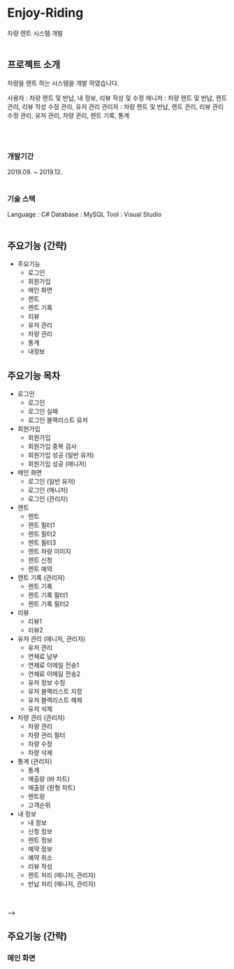 # Enjoy-Riding

차량 렌트 시스템 개발
<br/><br/>

## 프로젝트 소개

차량을 렌트 하는 시스템을 개발 하였습니다.

사용자 : 차량 렌트 및 반납, 내 정보, 리뷰 작성 및 수정
매니저 : 차량 렌트 및 반납, 렌트 관리, 리뷰 작성 수정 관리, 유저 관리
관리자 : 차량 렌트 및 반납, 렌트 관리, 리뷰 관리 수정 관리, 유저 관리, 차량 관리, 렌트 기록, 통계

<br/><br/>

### 개발기간

2019.09. ~ 2019.12.
<br/><br/>

### 기술 스택

Language : C#
Database : MySQL
Tool : Visual Studio
<br/><br/>

## 주요기능 (간략)

- 주요기능
  - 로그인
  - 회원가입
  - 메인 화면
  - 렌트
  - 렌트 기록
  - 리뷰
  - 유저 관리
  - 차량 관리
  - 통계
  - 내정보

## 주요기능 목차

- 로그인
  - 로그인
  - 로그인 실패
  - 로그인 블랙리스트 유저
- 회원가입
  - 회원가입
  - 회원가입 중복 검사
  - 회원가입 성공 (일반 유저)
  - 회원가입 성공 (매니저)
- 메인 화면
  - 로그인 (일반 유저)
  - 로그인 (매니저)
  - 로그인 (관리자)
- 렌트
  - 렌트
  - 렌트 필터1
  - 렌트 필터2
  - 렌트 필터3
  - 렌트 차량 이미지
  - 렌트 신청
  - 렌트 예약
- 렌트 기록 (관리자)
  - 렌트 기록
  - 렌트 기록 필터1
  - 렌트 기록 필터2
- 리뷰
  - 리뷰1
  - 리뷰2
- 유저 관리 (매니저, 관리자)
  - 유저 관리
  - 연체료 납부
  - 연체료 이메일 전송1
  - 연체료 이메일 전송2
  - 유저 정보 수정
  - 유저 블랙리스트 지정
  - 유저 블랙리스트 해제
  - 유저 삭제
- 차량 관리 (관리자)
  - 차량 관리
  - 차량 관리 필터
  - 차량 수정
  - 차량 삭제
- 통계 (관리자)
  - 통계
  - 매출량 (바 차트)
  - 매출량 (원형 차트)
  - 렌트량
  - 고객순위
- 내 정보
  - 내 정보
  - 신청 정보
  - 렌트 정보
  - 예약 정보
  - 예약 취소
  - 리뷰 작성
  - 렌트 처리 (매니저, 관리자)
  - 반납 처리 (매니저, 관리자)

<br/><br/> -->

## 주요기능 (간략)

### 메인 화면

<!-- - 메인 화면

![home](https://github.com/J3SUNG/Surviving-University-Life-Game/assets/16315673/42cb6ae7-7806-4e2c-897f-7d53c58d6dd9)
<br/><br/> -->
